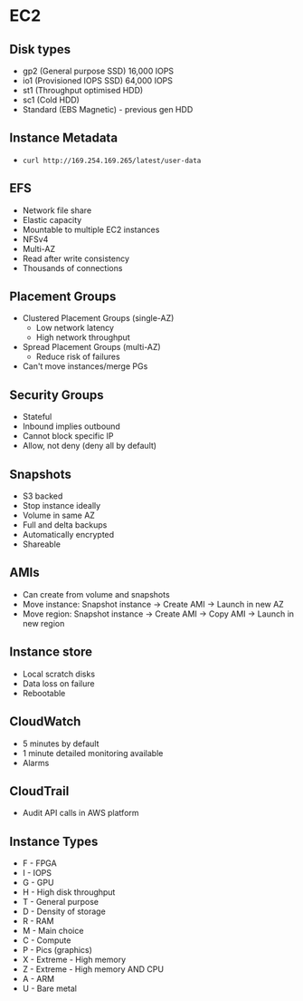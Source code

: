 # EC2

## Disk types

- gp2 (General purpose SSD) 16,000 IOPS
- io1 (Provisioned IOPS SSD) 64,000 IOPS
- st1 (Throughput optimised HDD)
- sc1 (Cold HDD)
- Standard (EBS Magnetic) - previous gen HDD

## Instance Metadata

- `curl http://169.254.169.265/latest/user-data`

## EFS

- Network file share
- Elastic capacity
- Mountable to multiple EC2 instances
- NFSv4
- Multi-AZ
- Read after write consistency
- Thousands of connections

## Placement Groups

- Clustered Placement Groups (single-AZ)
  - Low network latency
  - High network throughput
- Spread Placement Groups (multi-AZ)
  - Reduce risk of failures
- Can't move instances/merge PGs

## Security Groups

- Stateful
- Inbound implies outbound
- Cannot block specific IP
- Allow, not deny (deny all by default)

## Snapshots

- S3 backed
- Stop instance ideally
- Volume in same AZ
- Full and delta backups
- Automatically encrypted
- Shareable

## AMIs

- Can create from volume and snapshots
- Move instance: Snapshot instance -> Create AMI -> Launch in new AZ
- Move region: Snapshot instance -> Create AMI -> Copy AMI -> Launch in new region

## Instance store

- Local scratch disks
- Data loss on failure
- Rebootable

## CloudWatch

- 5 minutes by default
- 1 minute detailed monitoring available
- Alarms

## CloudTrail

- Audit API calls in AWS platform

## Instance Types

- F - FPGA
- I - IOPS
- G - GPU
- H - High disk throughput
- T - General purpose
- D - Density of storage
- R - RAM
- M - Main choice
- C - Compute
- P - Pics (graphics)
- X - Extreme - High memory
- Z - Extreme - High memory AND CPU
- A - ARM
- U - Bare metal
